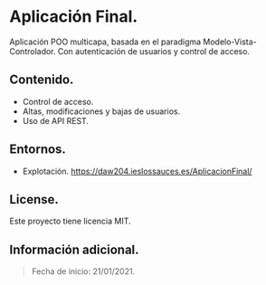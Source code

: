 # Aplicación Final.
Aplicación POO multicapa, basada en el paradigma Modelo-Vista-Controlador.
Con autenticación de usuarios y control de acceso.

## Contenido.
* Control de acceso.
* Altas, modificaciones y bajas de usuarios.
* Uso de API REST.

## Entornos.
* Explotación.
https://daw204.ieslossauces.es/AplicacionFinal/

## License.
Este proyecto tiene licencia MIT.

## Información adicional.
> Fecha de inicio: 21/01/2021.
